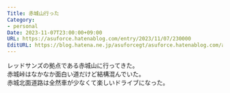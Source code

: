 ```yaml
---
Title: 赤城山行った
Category:
- personal
Date: 2023-11-07T23:00:00+09:00
URL: https://asuforce.hatenablog.com/entry/2023/11/07/230000
EditURL: https://blog.hatena.ne.jp/asuforcegt/asuforce.hatenablog.com/atom/entry/6801883189056918277
---
```


レッドサンズの拠点である赤城山に行ってきた。  
赤城峠はなかなか面白い道だけど結構混んでいた。  
赤城北面道路は全然車が少なくて楽しいドライブになった。  
